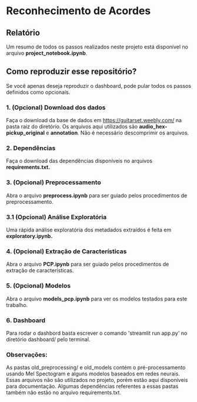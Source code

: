 # Reconhecimento de Acordes


## Relatório

Um resumo de todos os passos realizados neste projeto está disponível no arquivo **project_notebook.ipynb**.


## Como reproduzir esse repositório?

Se você apenas deseja reproduzir o dashboard, pode pular todos os passos definidos como opcionais.

### 1. (Opcional) Download dos dados
Faça o download da base de dados em https://guitarset.weebly.com/ na pasta raiz do diretório.
Os arquivos aqui utilizados são **audio_hex-pickup_original** e **annotation**.
Não é necessário descomprimir os arquivos.


### 2. Dependências
Faça o download das dependências disponíveis no arquivos **requirements.txt.**

### 3.  (Opcional) Preprocessamento

Abra o arquivo **preprocess.ipynb** para ser guiado pelos procedimentos de preprocessamento.

### 3.1 (Opcional) Análise Exploratória

Uma rápida análise exploratória dos metadados extraídos é feita em **exploratory.ipynb.**

### 4.  (Opcional) Extração de Características

Abra o arquivo **PCP.ipynb** para ser guiado pelos procedimentos de extração de características.

### 5. (Opcional) Modelos

Abra o arquivo **models_pcp.ipynb** para ver os modelos testados para este trabalho.

### 6. Dashboard

Para rodar o dashbord basta escrever o comando 'streamlit run app.py' no diretório dashboard/ pelo terminal.



### Observações:

As pastas old_preprocessing/ e old_models contém o pré-processamento usando Mel Spectogram e alguns modelos baseados em redes neurais. 
Essas arquivos não são utilizados no projeto, porém estão aqui disponíveis para documentação.
Algumas dependências referentes a essas pastas também não estão no arquivo requirements.txt.
